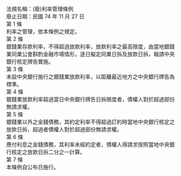 法規名稱：(廢)利率管理條例  
廢止日期：民國 74 年 11 月 27 日  
第 1 條  
利率之管理，依本條例之規定。  
第 2 條  
銀錢業存款利率，不得超過放款利率，放款利率之最高限度，由當地銀錢  
業同業公會斟酌金融市場情形，逐日擬定同業日拆及放款日拆，報請中央  
銀行核定牌告實施。  
第 3 條  
未設中央銀行施行之銀錢業放款利率，以距離最近地方之中央銀行牌告為  
標準。  
第 4 條  
銀錢業放款利率超過當日中央銀行牌告日拆限度者，債權人對於超過部份  
無請求權。  
第 5 條  
銀錢業以外之金錢債務，其約定利率不得超過訂約時當地中央銀行核定之  
放款日拆，超過者債權人對於超過部份無請求權。  
第 6 條  
應付利息之金錢債務，其利率未經約定者，債權人得請求按照當地中央銀  
行核定之放款日拆二分之一計算。  
第 7 條  
本條例自公布日施行。  


